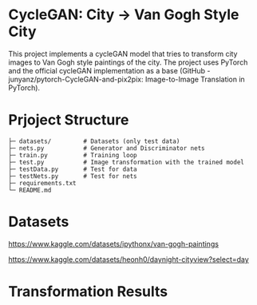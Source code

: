# **CycleGAN: City -> Van Gogh Style City**

This project implements a cycleGAN model that tries to transform city images to Van Gogh style paintings of the city. The project uses PyTorch and the official cycleGAN implementation as a base (GitHub - junyanz/pytorch-CycleGAN-and-pix2pix: Image-to-Image Translation in PyTorch).

# **Prjoject Structure**


```
├─ datasets/         # Datasets (only test data)
├─ nets.py           # Generator and Discriminator nets
├─ train.py          # Training loop
├─ test.py           # Image transformation with the trained model
├─ testData.py       # Test for data
├─ testNets.py       # Test for nets
├─ requirements.txt 
└─ README.md
```

# **Datasets**
https://www.kaggle.com/datasets/ipythonx/van-gogh-paintings

https://www.kaggle.com/datasets/heonh0/daynight-cityview?select=day

# **Transformation Results**
